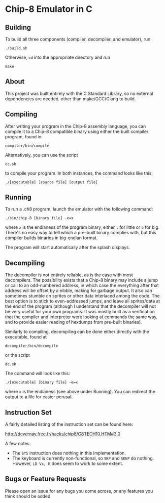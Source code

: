 # Chip-8 Emulator in C

## Building
To build all three components (compiler, decompiler, and emulator), run

`./build.sh`

Otherwise, `cd` into the appropriate directory and run

`make`

## About
This project was built entirely with the C Standard Library, so no external
dependencies are needed, other than make/GCC/Clang to build.

## Compiling
After writing your program in the Chip-8 assembly language, you can compile it
to a Chip-8 compatible binary using either the built compiler program, found in

`compiler/bin/compile`

Alternatively, you can use the script

`cc.sh`

to compile your program. In both instances, the command looks like this:

`./[executable] [source file] [output file]`

## Running
To run a .ch8 program, launch the emulator with the following command:

`./bin/chip-8 [binary file] -e=x`

where `x` is the endianess of the program binary, either `l` for little or `b`
for big. There's no easy way to tell which a pre-built binary complies with,
but this compiler builds binaries in big-endian format.

The program will start automatically after the splash displays.

## Decompiling
The decompiler is not entirely reliable, as is the case with most decompilers.
The possibility exists that a Chip-8 binary may include a jump or call to an
odd-numbered address, in which case the everything after that address will be
offset by a nibble, making for garbage output. It also can sometimes stumble on
sprites or other data interlaced among the code. The best option is to stick to
even-addressed jumps, and leave all sprites/data at the end of the program
(although I understand that the decompiler will not be very useful for your own
programs. It was mostly built as a verification that the compiler and
interpreter were looking at commands the same way, and to provide easier reading
of hexdumps from pre-built binaries).

Similarly to compiling, decompiling can be done either directly with the
executable, found at

`decompiler/bin/decompile`

or the script

`dc.sh`

The command will look like this:

`./[executable] [binary file] -e=x`

where `x` is the endianess (see above under Running). You can redirect the
output to a file for easier perusal.

## Instruction Set
A fairly detailed listing of the instruction set can be found here:

http://devernay.free.fr/hacks/chip8/C8TECH10.HTM#3.0

A few notes:
* The `SYS` instruction does nothing in this implementation.
* The keyboard is currently non-functional, so `SKP` and `SKNP` do nothing.
	However, `LD Vx, K` does seem to work to some extent.

## Bugs or Feature Requests
Please open an issue for any bugs you come across, or any features you think
should be added.
